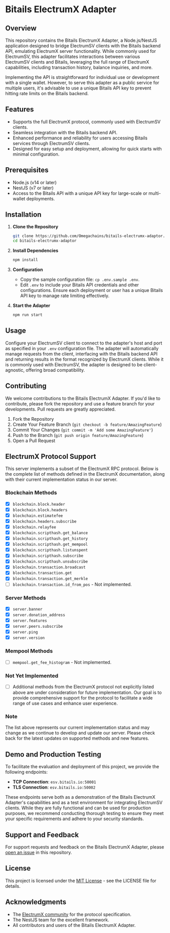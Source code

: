 # Bitails ElectrumX Adapter

## Overview

This repository contains the Bitails ElectrumX Adapter, a Node.js/NestJS application designed to bridge ElectrumSV clients with the Bitails backend API, emulating ElectrumX server functionality. While commonly used for ElectrumSV, this adapter facilitates interactions between various ElectrumSV clients and Bitails, leveraging the full range of ElectrumX capabilities, including transaction history, balance inquiries, and more.

Implementing the API is straightforward for individual use or development with a single wallet. However, to serve this adapter as a public service for multiple users, it's advisable to use a unique Bitails API key to prevent hitting rate limits on the Bitails backend.

## Features

- Supports the full ElectrumX protocol, commonly used with ElectrumSV clients.
- Seamless integration with the Bitails backend API.
- Enhanced performance and reliability for users accessing Bitails services through ElectrumSV clients.
- Designed for easy setup and deployment, allowing for quick starts with minimal configuration.

## Prerequisites

- Node.js (v14 or later)
- NestJS (v7 or later)
- Access to the Bitails API with a unique API key for large-scale or multi-wallet deployments.

## Installation

1. **Clone the Repository**

   ```bash
   git clone https://github.com/Omegachains/bitails-electrumx-adaptor.git
   cd bitails-electrumx-adaptor
   ```

2. **Install Dependencies**

   ```bash
   npm install
   ```

3. **Configuration**

   - Copy the sample configuration file: `cp .env.sample .env`.
   - Edit `.env` to include your Bitails API credentials and other configurations. Ensure each deployment or user has a unique Bitails API key to manage rate limiting effectively.

4. **Start the Adapter**
   ```bash
   npm run start
   ```

## Usage

Configure your ElectrumSV client to connect to the adapter's host and port as specified in your `.env` configuration file. The adapter will automatically manage requests from the client, interfacing with the Bitails backend API and returning results in the format recognized by ElectrumX clients. While it is commonly used with ElectrumSV, the adapter is designed to be client-agnostic, offering broad compatibility.

## Contributing

We welcome contributions to the Bitails ElectrumX Adapter. If you'd like to contribute, please fork the repository and use a feature branch for your developments. Pull requests are greatly appreciated.

1. Fork the Repository
2. Create Your Feature Branch (`git checkout -b feature/AmazingFeature`)
3. Commit Your Changes (`git commit -m 'Add some AmazingFeature'`)
4. Push to the Branch (`git push origin feature/AmazingFeature`)
5. Open a Pull Request

## ElectrumX Protocol Support

This server implements a subset of the ElectrumX RPC protocol. Below is the complete list of methods defined in the ElectrumX documentation, along with their current implementation status in our server.

### Blockchain Methods

- [x] `blockchain.block.header`
- [x] `blockchain.block.headers`
- [x] `blockchain.estimatefee`
- [x] `blockchain.headers.subscribe`
- [x] `blockchain.relayfee`
- [x] `blockchain.scripthash.get_balance`
- [x] `blockchain.scripthash.get_history`
- [x] `blockchain.scripthash.get_mempool`
- [x] `blockchain.scripthash.listunspent`
- [x] `blockchain.scripthash.subscribe`
- [x] `blockchain.scripthash.unsubscribe`
- [x] `blockchain.transaction.broadcast`
- [x] `blockchain.transaction.get`
- [x] `blockchain.transaction.get_merkle`
- [ ] `blockchain.transaction.id_from_pos` - Not implemented.

### Server Methods

- [x] `server.banner`
- [x] `server.donation_address`
- [x] `server.features`
- [x] `server.peers.subscribe`
- [x] `server.ping`
- [x] `server.version`

### Mempool Methods

- [ ] `mempool.get_fee_histogram` - Not implemented.

### Not Yet Implemented

- [ ] Additional methods from the ElectrumX protocol not explicitly listed above are under consideration for future implementation. Our goal is to provide comprehensive support for the protocol to facilitate a wide range of use cases and enhance user experience.

### Note

The list above represents our current implementation status and may change as we continue to develop and update our server. Please check back for the latest updates on supported methods and new features.

## Demo and Production Testing

To facilitate the evaluation and deployment of this project, we provide the following endpoints:

- **TCP Connection**: `esv.bitails.io:50001`
- **TLS Connection**: `esv.bitails.io:50002`

These endpoints serve both as a demonstration of the Bitails ElectrumX Adapter's capabilities and as a test environment for integrating ElectrumSV clients. While they are fully functional and can be used for production purposes, we recommend conducting thorough testing to ensure they meet your specific requirements and adhere to your security standards.

## Support and Feedback

For support requests and feedback on the Bitails ElectrumX Adapter, please [open an issue](https://github.com/Omegachains/bitails-electrumx-adaptor/issues) in this repository.

## License

This project is licensed under the [MIT License](LICENSE.md) - see the LICENSE file for details.

## Acknowledgments

- The [ElectrumX community](https://electrumx.readthedocs.io) for the protocol specification.
- The NestJS team for the excellent framework.
- All contributors and users of the Bitails ElectrumX Adapter.
